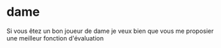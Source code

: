# dame
Si vous êtez un bon joueur de dame je veux bien que vous me proposier une meilleur fonction d'évaluation
